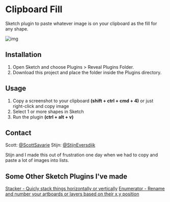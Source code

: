 # Clipboard Fill
Sketch plugin to paste whatever image is on your clipboard as the fill for any shape.

![img](http://g.recordit.co/CCUzb1W47g.gif)

## Installation

1. Open Sketch and choose Plugins > Reveal Plugins Folder.
2. Download this project and place the folder inside the Plugins directory.


## Usage
1.  Copy a screenshot to your clipboard **(shift + ctrl + cmd + 4)** or just right-click and copy image
2. Select 1 or more shapes in Sketch
3. Run the plugin **(ctrl + alt + v)**


## Contact

Scott: [@ScottSavarie](https://www.twitter.com/scottsavarie)
Stijn: [@StijnEversdijk](https://www.twitter.com/StijnEversdijk)

Stijn and I made this out of frustration one day when we had to copy and paste a lot of images into lists. 


## Some Other Sketch Plugins I've made
[Stacker - Quicly stack things horizontally or vertically](https://github.com/ScottSavarie/stacker)
[Enumerator - Rename and number your artboards or layers based on their x,y position](https://github.com/ScottSavarie/Enumerator)


